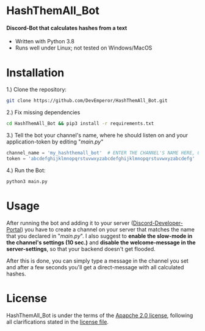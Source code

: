 # HashThemAll_Bot

#### Discord-Bot that calculates hashes from a text

- Written with Python 3.8
- Runs well under Linux; not tested on Windows/MacOS



# Installation

1.)  Clone the repository:

```bash
git clone https://github.com/DevEmperor/HashThemAll_Bot.git
```



2.)  Fix missing dependencies

   ```bash
cd HashThemAll_Bot && pip3 install -r requirements.txt
   ```

   

3.)  Tell the bot your channel's name, where he should listen on and your application-token by editing "*main.py*"

```python
channel_name = 'my_hashthemall_bot'  # ENTER THE CHANNEL'S NAME HERE, ON WHICH THE BOT SHOULD LISTEN
token = 'abcdefghijklmnopqrstuvwxyzabcdefghijklmnopqrstuvwxyzabcdefg'  # ENTER YOUR APPLICATION-TOKEN HERE
```



4.)  Run the Bot:

```bash
python3 main.py
```



# Usage

After running the bot and adding it to your server ([Discord-Developer-Portal](https://discord.com/developers/applications)) you have to create a channel on your server that matches the name that you declared in "*main.py*". I also suggest to **enable the slow-mode in the channel's settings (10 sec.)** and **disable the welcome-message in the server-settings**, so that your backend doesn't get flooded.

After this is done, you can simply type a message in the channel you set and after a few seconds you'll get a direct-message with all calculated hashes.



# License

HashThemAll_Bot is under the terms of the [Apapche 2.0 license](https://www.apache.org/licenses/LICENSE-2.0), following all clarifications stated in the [license file](https://raw.githubusercontent.com/DevEmperor/HashThemAll_Bot/master/LICENSE).